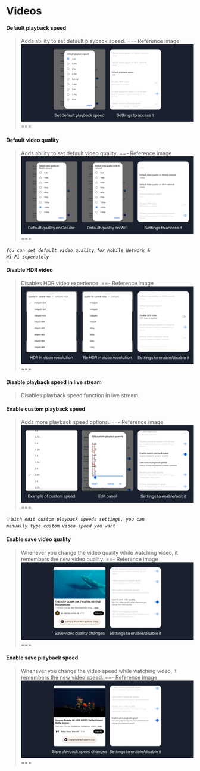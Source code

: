 # Videos

#### Default playback speed
>Adds ability to set default playback speed.
==- Reference image
![](/assets/youtube/video/Default-playback-speed.jpg)
===

#### Default video quality
>Adds ability to set default video quality.
==- Reference image
![](/assets/youtube/video/Default-Video-Quality.jpg)
===

<code><i>You can set default video quality for Mobile Network & Wi-Fi seperately</i></code>

#### Disable HDR video
>Disables HDR video experience.
==- Reference image
![](/assets/youtube/video/Disable-HDR-Video.jpg)
===

#### Disable playback speed in live stream
>Disables playback speed function in live stream.

#### Enable custom playback speed
>Adds more playback speed options.
==- Reference image
![](/assets/youtube/video/Enable-custom-playback-speed.jpg)
===

💡 <code><i>With edit custom playback speeds settings, you can manually type custom video speed you want</i></code>

#### Enable save video quality
>Whenever you change the video quality while watching video, it remembers the new video quality.
==- Reference image
![](/assets/youtube/video/Enable-save-video-quality.jpg)
===

#### Enable save playback speed
>Whenever you change the video speed while watching video, it remembers the new video speed.
==- Reference image
![](/assets/youtube/video/Enable-save-playback-speed.jpg)
===